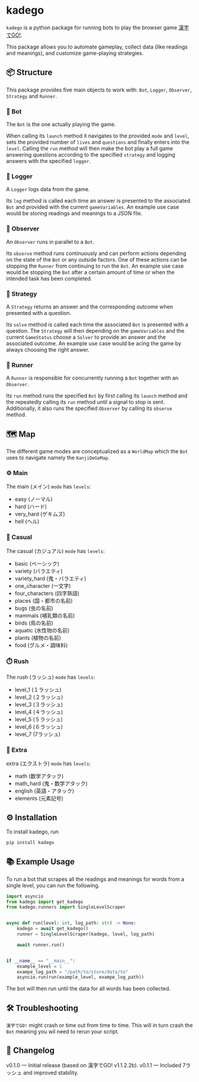 # kadego

`kadego` is a python package for running bots to play the browser game [漢字でGO!](https://plicy.net/GamePlay/155561).

This package allows you to automate gameplay, collect data (like readings and meanings), and customize game-playing
strategies.

## 📦 Structure

This package provides five main objects to work with: `Bot`, `Logger`, `Observer`, `Strategy` and `Runner`.

### 🦾 Bot

The `Bot` is the one actually playing the game.

When calling its `launch` method it navigates to the provided `mode` and `level`, sets the provided number of `lives`
and `questions` and finally enters into the `level`. Calling the `run` method will then make the bot play a full game
answering questions according to the specified `strategy` and logging answers with the specified `logger`.

### 📜 Logger

A `Logger` logs data from the game.

Its `log` method is called each time an answer is presented to the associated `Bot` and provided with the current
`gameVariables`. An example use case would be storing readings and meanings to a JSON file.

### 👀 Observer

An `Observer` runs in parallel to a `Bot`.

Its `observe` method runs continuously and can perform actions depending on the state of the `Bot` or any outside
factors. One of these actions can be stopping the `Runner` from continuing to run the `Bot`. An example use case would
be stopping the `Bot` after a certain amount of time or when the intended task has been completed.

### 🧠 Strategy

A `Strategy` returns an answer and the corresponding outcome when presented with a question.

Its `solve` method is called each time the associated `Bot` is presented with a question. The `Strategy` will then
depending on the `gameVariables` and the current `GameStatus` choose a `Solver` to provide an answer and the associated
outcome. An example use case would be acing the game by always choosing the right answer.

### 🚀 Runner

A `Runner` is responsible for concurrently running a `Bot` together with an `Observer`.

Its `run` method runs the specified `Bot` by first calling its `launch` method and the repeatedly calling its `run`
method until a signal to stop is sent. Additionally, it also runs the specified `Observer` by calling its `observe`
method.

## 🗺️ Map

The different game modes are conceptualized as a `WorldMap` which the `Bot` uses to navigate namely the `KanjiDeGoMap`.

### ⚙️ Main

The main (メイン) `mode` has `levels`:

- easy (ノーマル)
- hard (ハード)
- very_hard (ゲキムズ)
- hell (ヘル)

### 🔄 Casual

The casual (カジュアル) `mode` has `levels`:

- basic (ベーシック)
- variety (バラエティ)
- variety_hard (鬼・バラエティ)
- one_character (一文字)
- four_characters (四字熟語)
- places (国・都市の名前)
- bugs (虫の名前)
- mammals (哺乳類の名前)
- birds (鳥の名前)
- aquatic (水性物の名前)
- plants (植物の名前)
- food (グルメ・調味料)

### ⏱️ Rush

The rush (ラッシュ) `mode` has `levels`:

- level_1 (１ラッシュ)
- level_2 (２ラッシュ)
- level_3 (３ラッシュ)
- level_4 (４ラッシュ)
- level_5 (５ラッシュ)
- level_6 (６ラッシュ)
- level_7 (7ラッシュ)

### 🌟 Extra

extra (エクストラ) `mode` has `levels`:

- math (数学アタック)
- math_hard (鬼・数学アタック)
- english (英語・アタック)
- elements (元素記号)

## ⚙️ Installation

To install kadego, run

```bash
pip install kadego
```

## 📚 Example Usage

To run a bot that scrapes all the readings and meanings for words from a single level, you can run the following.

````python
import asyncio
from kadego import get_kadego
from kadego.runners import SingleLevelScraper


async def run(level: int, log_path: str) -> None:
    kadego = await get_kadego()
    runner = SingleLevelScraper(kadego, level, log_path)

    await runner.run()


if __name__ == "__main__":
    example_level = 1
    exampe_log_path = "/path/to/store/data/to"
    asyncio.run(run(example_level, exampe_log_path))
````

The bot will then run until the data for all words has been collected.

## 🛠️ Troubleshooting

`漢字でGO!` might crash or time out from time to time. This will in turn crash the `Bot` meaning you wil need to rerun
your script.

## 📝 Changelog

v0.1.0 — Initial release (based on 漢字でGO! v1.1.2.2b).
v0.1.1 — Included 7ラッシュ and improved stability.
